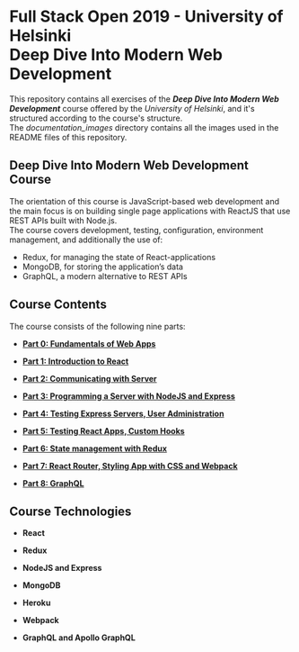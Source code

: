 # Full Stack Open 2019 - University of Helsinki<br/>Deep Dive Into Modern Web Development

This repository contains all exercises of the ***Deep Dive Into Modern Web Development*** course offered by the *University of Helsinki*, and it's structured according to the course's structure.<br/>
The *documentation_images* directory contains all the images used in the README files of this repository.

## Deep Dive Into Modern Web Development Course

The orientation of this course is JavaScript-based web development and the main focus is on building single page applications with ReactJS that use REST APIs built with Node.js.<br/>
The course covers development, testing, configuration, environment management, and additionally the use of:

- Redux, for managing the state of React-applications
- MongoDB, for storing the application’s data
- GraphQL, a modern alternative to REST APIs

## Course Contents
The course consists of the following nine parts:

- [**Part 0: Fundamentals of Web Apps**](https://github.com/katerina-tziala/fullstackopen2019/tree/master/part0)

- [**Part 1: Introduction to React**](https://github.com/katerina-tziala/fullstackopen2019/tree/master/part1)

- [**Part 2: Communicating with Server**](https://github.com/katerina-tziala/fullstackopen2019/tree/master/part2)

- [**Part 3: Programming a Server with NodeJS and Express**](https://github.com/katerina-tziala/fullstackopen2019/tree/master/part3)

- [**Part 4: Testing Express Servers, User Administration**](https://github.com/katerina-tziala/fullstackopen2019/tree/master/part4)

- [**Part 5: Testing React Apps, Custom Hooks**](https://github.com/katerina-tziala/fullstackopen2019/tree/master/part5)

- [**Part 6: State management with Redux**](https://github.com/katerina-tziala/fullstackopen2019/tree/master/part6)

- [**Part 7: React Router, Styling App with CSS and Webpack**](https://github.com/katerina-tziala/fullstackopen2019/tree/master/part7)

- [**Part 8: GraphQL**](https://github.com/katerina-tziala/fullstackopen2019/tree/master/part8)

## Course Technologies

- **React**

- **Redux**

- **NodeJS and Express**

- **MongoDB**

- **Heroku**

- **Webpack**

- **GraphQL and Apollo GraphQL**